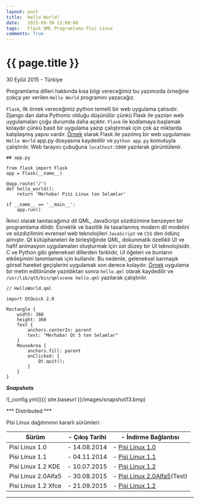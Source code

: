 ```yaml
---
layout: post
title:  Hello World!
date:   2015-09-30 12:00:00
tags:   Flask QML Programlama Pisi Linux
comments: True
---
```


{{ page.title }}
================

<p class="meta">30 Eylül 2015 - Türkiye</p>

Programlama dilleri hakkında kısa bilgi vereceğimiz bu yazımızda örneğine çokça yer verilen ```Hello World``` programını yazacağız.

```Flask```, ilk örnek vereceğimiz python temelli bir web uygulama çatısıdır. 
Django dan daha Pythonic olduğu düşünülür çünkü Flask ile yazılan web uygulamaları çoğu durumda daha açıktır. ```Flask``` ile kodlamaya başlamak kolaydır çünkü basit bir uygulama yazıp çalıştırmak için çok az miktarda kalıplaşmış yapısı vardır. [Örnek](http://www.fullstackpython.com/flask.html) olarak Flask ile yazılmış bir web uygulaması ```Hello World``` app.py dosyasına kaydedilir ve ```python app.py``` komutuyla çalıştırılır. Web tarayıcı çubuğuna ```localhost:5000``` yazılarak görüntülenir.

```
## app.py

from flask import Flask
app = Flask(__name__)

@app.route('/')
def hello_world():
    return 'Merhaba! Pisi Linux tan Selamlar'

if __name__ == '__main__':
    app.run()
```

İkinci olarak tanıtacağımız dil QML, JavaScript sözdizimine benzeyen bir programlama dilidir. Esneklik ve basitlik ile tasarlanmış modern dil modelini ve sözdizilimini evrensel web teknolojileri ```JavaScript``` ve ```CSS``` den ödünç almıştır. Qt kütüphaneleri ile birleştiğinde QML, dokunmatik özellikli UI ve hafif animasyon uygulamaları oluşturmak için üst düzey bir UI teknolojisidir. C ve Python gibi geleneksel dillerden farklıdır, UI öğeleri ve bunların etkileşimini tanımlamak için kullanılır. Bu nedenle, geleneksel karmaşık görsel hareket geçişlerini uygulamak son derece kolaydır. [Örnek](https://qmlbook.github.io/) uygulama bir metin editöründe yazıldıktan sonra ```hello.qml``` olarak kaydedilir ve ```/usr/lib/qt5/bin/qmlscene hello.qml``` yazılarak çalıştırılır.

```
// HelloWorld.qml
​
import QtQuick 2.0
​
Rectangle {
    width: 360
    height: 360
    Text {
        anchors.centerIn: parent
        text: "Merhaba! Qt 5 ten Selamlar"
    }
    MouseArea {
        anchors.fill: parent
        onClicked: {
            Qt.quit();
        }
    }
}
```

***Snapshots***

![_config.yml]({{ site.baseurl }}/images/snapshot13.bmp)

*** Distributed ***

Pisi Linux dağıtımının kararlı sürümleri:

| Sürüm                  |- Çıkış Tarihi |- İndirme Bağlantısı |
|------------------------|---------------|---------------------|
| Pisi Linux 1.0         |- 14.08.2014   |- [Pisi Linux 1.0](https://sourceforge.net/projects/pisilinux/files/1.0/)|
| Pisi Linux 1.1         |- 04.11.2014   |- [Pisi Linux 1.1](https://sourceforge.net/projects/pisilinux/files/1.1/)|
| Pisi Linux 1.2 KDE     |- 10.07.2015   |- [Pisi Linux 1.2](https://sourceforge.net/projects/pisilinux/files/1.2/)|
| Pisi Linux 2.0Alfa5    |- 30.08.2015   |- [Pisi Linux 2.0Alfa5](https://openload.co/f/vuimrNgPjSE/Pisi-Linux-2.0-Alfa5-KDE5-KaraKedi-x86_64.iso)(Test)
| Pisi Linux 1.2 Xfce    |- 21.09.2015   |- [Pisi Linux 1.2](https://openload.co/f/R6JeYpGW3BM/Pisi-Linux-1.2-XFCE-x86_64.iso)|


---
